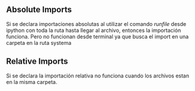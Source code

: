 ## Absolute Imports
Si se declara importaciones absolutas al utilizar el comando *runfile* desde ipython con toda la ruta hasta llegar al archivo, entonces la importación funciona. Pero no funcionan desde terminal ya que busca el import en una carpeta en la ruta systema
## Relative Imports
Si se declara la importación relativa no funciona cuando los archivos estan en la misma carpeta.  